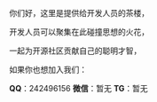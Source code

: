 <p>你们好，这里是提供给开发人员的茶楼，</p>
<p>开发人员可以聚集在此碰撞思想的火花， </p>
<p>一起为开源社区贡献自己的聪明才智，</p>
<p>如果你也想加入我们：</p>
  <strong>QQ</strong>：242496156
  <strong>微信</strong>：暂无
  <strong>TG</strong>：暂无
